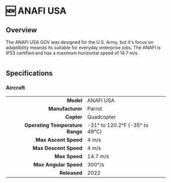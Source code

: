 # 🆕 ANAFI USA

## Overview

The ANAFI USA GOV was designed for the U.S. Army, but it's focus on adaptibility meands its suitable for everyday enterprise jobs.  The ANAFI is IP53 certified and has a maximum horizontal speed of 14.7 m/s.

<figure><img src="../../.gitbook/assets/image (105).png" alt=""><figcaption></figcaption></figure>

## Specifications

### Aircraft

|                                 |                              |
| ------------------------------: | ---------------------------- |
|                       **Model** | ANAFI USA                    |
|                **Manufacturer** | Parrot                       |
|                      **Copter** | Quadcopter                   |
| **Operating Temperature Range** | -31° to 120.2℉ (-35° to 49℃) |
|            **Max Ascent Speed** | 4 m/s                        |
|           **Max Descent Speed** | 4 m/s                        |
|                   **Max Speed** | 14.7 m/s                     |
|           **Max Angular Speed** | 300°/s                       |
|                    **Released** | 2022                         |
